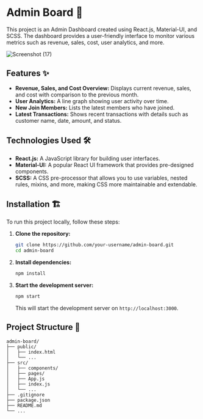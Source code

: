 # Admin Board 🚀

This project is an Admin Dashboard created using React.js, Material-UI, and SCSS. The dashboard provides a user-friendly interface to monitor various metrics such as revenue, sales, cost, user analytics, and more.

![Screenshot (17)](https://github.com/Nilupul6/React-admin-dashboard-with-material-ui/assets/152468856/9cff0bc6-2994-42d5-a965-72b0518473b6)

## Features ✨

- **Revenue, Sales, and Cost Overview:** Displays current revenue, sales, and cost with comparison to the previous month.
- **User Analytics:** A line graph showing user activity over time.
- **New Join Members:** Lists the latest members who have joined.
- **Latest Transactions:** Shows recent transactions with details such as customer name, date, amount, and status.

## Technologies Used 🛠️

- **React.js:** A JavaScript library for building user interfaces.
- **Material-UI:** A popular React UI framework that provides pre-designed components.
- **SCSS:** A CSS pre-processor that allows you to use variables, nested rules, mixins, and more, making CSS more maintainable and extendable.

## Installation 🏗️

To run this project locally, follow these steps:

1. **Clone the repository:**

    ```bash
    git clone https://github.com/your-username/admin-board.git
    cd admin-board
    ```

2. **Install dependencies:**

    ```bash
    npm install
    ```

3. **Start the development server:**

    ```bash
    npm start
    ```

    This will start the development server on `http://localhost:3000`.

## Project Structure 📁

```plaintext
admin-board/
├── public/
│   ├── index.html
│   └── ...
├── src/
│   ├── components/
│   ├── pages/
│   ├── App.js
│   ├── index.js
│   └── ...
├── .gitignore
├── package.json
├── README.md
└── ...
